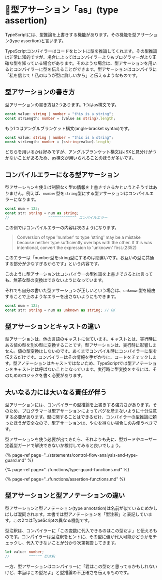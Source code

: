 # 🚧型アサーション「as」\(type assertion\)

TypeScriptには、型推論を上書きする機能があります。その機能を型アサーション\(type assertion\)と言います。

TypeScriptコンパイラーはコードをヒントに型を推論してくれます。その型推論は非常に知的ですが、場合によってはコンパイラーよりもプログラマーがより正確な型を知っている場合があります。そのような場合は、型アサーションを用いるとコンパイラーに型を伝えることができます。型アサーションはコンパイラに「私を信じて！私のほうが型に詳しいから」と伝えるようなものです。

## 型アサーションの書き方

型アサーションの書き方は2つあります。1つはas構文です。

```typescript
const value: string | number = "this is a string";
const strLength: number = (value as string).length;
```

もう1つはアングルブランケット構文\(angle-bracket syntax\)です。

```typescript
const value: string | number = "this is a string";
const strLength: number = (<string>value).length;
```

どちらを用いるかは好みですが、アングルブランケット構文はJSXと見分けがつかないことがあるため、as構文が用いられることのほうが多いです。

## コンパイルエラーになる型アサーション

型アサーションを使えば制限なく型の情報を上書きできるかというとそうではありません。例えば、`number`型を`string`型にする型アサーションはコンパイルエラーになります。

```typescript
const num = 123;
const str: string = num as string;
//                  ^^^^^^^^^^^^^ コンパイルエラー
```

この例ではコンパイルエラーの内容は次のようになります。

> Conversion of type 'number' to type 'string' may be a mistake because neither type sufficiently overlaps with the other. If this was intentional, convert the expression to 'unknown' first.\(2352\)

このエラーは「number型をstring型にするのは間違いです。お互いの型に共通する部分が少なすぎるからです」という内容です。

このように型アサーションはコンパイラーの型推論を上書きできるとは言っても、無茶な型の変換はできないようになっています。

それでも自分の書いた型アサーションが正しいという場合は、`unknown`型を経由することで上のようなエラーを出さないようにもできます。

```typescript
const num = 123;
const str: string = num as unknown as string; // OK
```

## 型アサーションとキャストの違い

型アサーションは、他の言語のキャストに似ています。キャストとは、実行時にある値の型を別の型に変換することです。型アサーションは、実行時に影響しません。値の型変換はしないのです。あくまでコンパイル時にコンパイラーに型を伝えるだけです。コンパイラーはその情報を手がかりに、コードをチェックします。型アノテーションはキャストではないため、TypeScriptでは型アノテーションをキャストとは呼ばないことになっています。実行時に型変換をするには、そのためのロジックを書く必要があります。

## 大いなる力には大いなる責任が伴う

型アサーションには、コンパイラーの型推論を上書きする強力さがあります。そのため、プログラマーは型アサーションによってバグを産まないように十分注意する必要があります。型に関することはできるだけ、コンパイラーの型推論に頼ったほうが安全なので、型アサーションは、やむを得ない場合にのみ使うべきです。

型アサーションを使う必要が出てきたら、それよりも先に、型ガードやユーザー定義型ガードで解決できないか検討してみると良いでしょう。

{% page-ref page="../statements/control-flow-analysis-and-type-guard.md" %}

{% page-ref page="../functions/type-guard-functions.md" %}

{% page-ref page="../functions/assertion-functions.md" %}

## 型アサーションと型アノテーションの違い

型アサーションと型アノテーション\(type annotation\)は名前が似ているためかしばしば混同されます。本書では型アノテーションを「型注釈」と表記しています。この2つはTypeScriptの異なる機能です。

型注釈は、コンパイラーに「この変数に代入できるのはこの型だよ」と伝えるものです。コンパイラーは型注釈をヒントに、その型に値が代入可能かどうかをチェックし、代入できないことが分かり次第報告してきます。

```typescript
let value: number;
//         ^^^^^^ 型注釈
```

一方、型アサーションはコンパイラーに「君はこの型だと思ってるかもしれないけど、本当はこの型だよ」と型推論の不正確さを伝えるものです。

